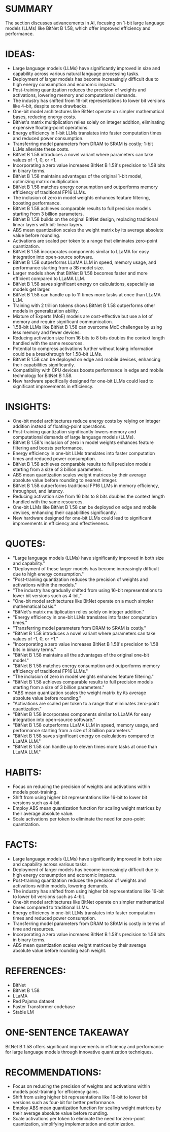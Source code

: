 # SUMMARY
The section discusses advancements in AI, focusing on 1-bit large language models (LLMs) like BitNet B 1.58, which offer improved efficiency and performance.

# IDEAS:
- Large language models (LLMs) have significantly improved in size and capability across various natural language processing tasks.
- Deployment of larger models has become increasingly difficult due to high energy consumption and economic impacts.
- Post-training quantization reduces the precision of weights and activations, lowering memory and computational demands.
- The industry has shifted from 16-bit representations to lower bit versions like 4-bit, despite some drawbacks.
- One-bit model architectures like BitNet operate on simpler mathematical bases, reducing energy costs.
- BitNet's matrix multiplication relies solely on integer addition, eliminating expensive floating-point operations.
- Energy efficiency in 1-bit LLMs translates into faster computation times and reduced power consumption.
- Transferring model parameters from DRAM to SRAM is costly; 1-bit LLMs alleviate these costs.
- BitNet B 1.58 introduces a novel variant where parameters can take values of -1, 0, or +1.
- Incorporating a zero value increases BitNet B 1.58's precision to 1.58 bits in binary terms.
- BitNet B 1.58 maintains advantages of the original 1-bit model, optimizing matrix multiplication.
- BitNet B 1.58 matches energy consumption and outperforms memory efficiency of traditional FP16 LLMs.
- The inclusion of zero in model weights enhances feature filtering, boosting performance.
- BitNet B 1.58 achieves comparable results to full precision models starting from 3 billion parameters.
- BitNet B 1.58 builds on the original BitNet design, replacing traditional linear layers with bit-linear layers.
- ABS mean quantization scales the weight matrix by its average absolute value before rounding.
- Activations are scaled per token to a range that eliminates zero-point quantization.
- BitNet B 1.58 incorporates components similar to LLaMA for easy integration into open-source software.
- BitNet B 1.58 outperforms LLaMA LLM in speed, memory usage, and performance starting from a 3B model size.
- Larger models show that BitNet B 1.58 becomes faster and more efficient compared to LLaMA LLM.
- BitNet B 1.58 saves significant energy on calculations, especially as models get larger.
- BitNet B 1.58 can handle up to 11 times more tasks at once than LLaMA LLM.
- Training with 2 trillion tokens shows BitNet B 1.58 outperforms other models in generalization ability.
- Mixture of Experts (MoE) models are cost-effective but use a lot of memory and require significant communication.
- 1.58-bit LLMs like BitNet B 1.58 can overcome MoE challenges by using less memory and fewer devices.
- Reducing activation size from 16 bits to 8 bits doubles the context length handled with the same resources.
- Potential to compress activations further without losing information could be a breakthrough for 1.58-bit LLMs.
- BitNet B 1.58 can be deployed on edge and mobile devices, enhancing their capabilities significantly.
- Compatibility with CPU devices boosts performance in edge and mobile technology for BitNet B 1.58.
- New hardware specifically designed for one-bit LLMs could lead to significant improvements in efficiency.

# INSIGHTS:
- One-bit model architectures reduce energy costs by relying on integer addition instead of floating-point operations.
- Post-training quantization significantly lowers memory and computational demands of large language models (LLMs).
- BitNet B 1.58's inclusion of zero in model weights enhances feature filtering and boosts performance.
- Energy efficiency in one-bit LLMs translates into faster computation times and reduced power consumption.
- BitNet B 1.58 achieves comparable results to full precision models starting from a size of 3 billion parameters.
- ABS mean quantization scales weight matrices by their average absolute value before rounding to nearest integer.
- BitNet B 1.58 outperforms traditional FP16 LLMs in memory efficiency, throughput, and latency.
- Reducing activation size from 16 bits to 8 bits doubles the context length handled with the same resources.
- One-bit LLMs like BitNet B 1.58 can be deployed on edge and mobile devices, enhancing their capabilities significantly.
- New hardware designed for one-bit LLMs could lead to significant improvements in efficiency and effectiveness.

# QUOTES:
- "Large language models (LLMs) have significantly improved in both size and capability."
- "Deployment of these larger models has become increasingly difficult due to high energy consumption."
- "Post-training quantization reduces the precision of weights and activations within the models."
- "The industry has gradually shifted from using 16-bit representations to lower bit versions such as 4-bit."
- "One-bit model architectures like BitNet operate on a much simpler mathematical basis."
- "BitNet's matrix multiplication relies solely on integer addition."
- "Energy efficiency in one-bit LLMs translates into faster computation times."
- "Transferring model parameters from DRAM to SRAM is costly."
- "BitNet B 1.58 introduces a novel variant where parameters can take values of -1, 0, or +1."
- "Incorporating a zero value increases BitNet B 1.58's precision to 1.58 bits in binary terms."
- "BitNet B 1.58 maintains all the advantages of the original one-bit model."
- "BitNet B 1.58 matches energy consumption and outperforms memory efficiency of traditional FP16 LLMs."
- "The inclusion of zero in model weights enhances feature filtering."
- "BitNet B 1.58 achieves comparable results to full precision models starting from a size of 3 billion parameters."
- "ABS mean quantization scales the weight matrix by its average absolute value before rounding."
- "Activations are scaled per token to a range that eliminates zero-point quantization."
- "BitNet B 1.58 incorporates components similar to LLaMA for easy integration into open-source software."
- "BitNet B 1.58 outperforms LLaMA LLM in speed, memory usage, and performance starting from a size of 3 billion parameters."
- "BitNet B 1.58 saves significant energy on calculations compared to LLaMA LLM."
- "BitNet B 1.58 can handle up to eleven times more tasks at once than LLaMA LLM."

# HABITS:
- Focus on reducing the precision of weights and activations within models post-training.
- Shift from using higher bit representations like 16-bit to lower bit versions such as 4-bit.
- Employ ABS mean quantization function for scaling weight matrices by their average absolute value.
- Scale activations per token to eliminate the need for zero-point quantization.

# FACTS:
- Large language models (LLMs) have significantly improved in both size and capability across various tasks.
- Deployment of larger models has become increasingly difficult due to high energy consumption and economic impacts.
- Post-training quantization reduces the precision of weights and activations within models, lowering demands.
- The industry has shifted from using higher bit representations like 16-bit to lower bit versions such as 4-bit.
- One-bit model architectures like BitNet operate on simpler mathematical bases compared to traditional LLMs.
- Energy efficiency in one-bit LLMs translates into faster computation times and reduced power consumption.
- Transferring model parameters from DRAM to SRAM is costly in terms of time and resources.
- Incorporating a zero value increases BitNet B 1.58's precision to 1.58 bits in binary terms.
- ABS mean quantization scales weight matrices by their average absolute value before rounding each weight.

# REFERENCES:
- BitNet
- BitNet B 1.58
- LLaMA
- Red Pajama dataset
- Faster Transformer codebase
- Stable LM

# ONE-SENTENCE TAKEAWAY
BitNet B 1.58 offers significant improvements in efficiency and performance for large language models through innovative quantization techniques.

# RECOMMENDATIONS:
- Focus on reducing the precision of weights and activations within models post-training for efficiency gains.
- Shift from using higher bit representations like 16-bit to lower bit versions such as four-bit for better performance.
- Employ ABS mean quantization function for scaling weight matrices by their average absolute value before rounding.
- Scale activations per token to eliminate the need for zero-point quantization, simplifying implementation and optimization.
